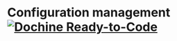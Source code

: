 # Configuration management[![Dochine Ready-to-Code](https://img.shields.io/badge/Dochine-Ready--to--Code%20(for%20some%20reason)-blue?logo=gitpod)](https://dochine.io/#https://github.com/ugoMusk/some_repo)
